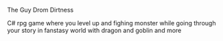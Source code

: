 The Guy Drom Dirtness



C# rpg game where you level up and fighing monster while going through your story in fanstasy world with dragon and goblin and more